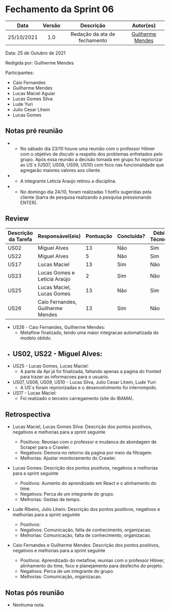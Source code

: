 # Fechamento da Sprint 06

|    Data    | Versão |          Descrição           |                 Autor(es)                  |
| :--------: | :----: | :--------------------------: | :----------------------------------------: |
| 25/10/2021 |  1.0   | Redação da ata de fechamento | [Guilherme Mendes](https://github.com/guilherme-mendes) |

Data: 25 de Outubro de 2021

Redigida por: Guilherme Mendes

Participantes: 
* Caio Fernandes
* Guilherme Mendes
* Lucas Maciel Aguiar
* Lucas Gomes Silva
* Lude Yuri 
* Julio Cesar Litwin
* Lucas Gomes


## Notas pré reunião

* - No sábado dia 23/10 houve uma reunião com o professor Hilmer com o objetivo de discutir a respeito dos problemas enfretados pelo grupo. Após essa reunião a decisão tomada em grupo foi repriorizar as US`s (US07, US08, US09, US10) com foco nas funcionalidade que agregarão maiores valores aos cliente.
* - A integrante Leticia Araujo retirou a disciplina.
* - No domingo dia 24/10, foram realizadas 1 hotfix sugeridas pela cliente (barra de pesquisa realizando a pesquisa pressionando ENTER).

## Review

| Descrição da Tarefa | Responsável(eis) | Pontuação | Concluída? | Débito Técnico? |
| ------------------- | ---------------- | --------- | ------- | -------- |
| US02 | Miguel Alves | 13 | Não | Sim |
| US22 | Miguel Alves | 5 | Não | Sim |
| US17 | Lucas Maciel | 13 | Sim | Não |
| US23 | Lucas Gomes e Letícia Araújo | 2 | Sim |  Não |
| US25 | Lucas Maciel, Lucas Gomes | 13 | Não | Sim |
| US26 | Caio Fernandes, Guilherme Mendes | 13 | Sim | Não |

* US26 - Caio Fernandes, Guilherme Mendes:
  * Metaflow finalizado, tendo uma maior integracao automatizada do modelo obtido.
* US02, US22 - Miguel Alves:
  -
* US25 - Lucas Gomes, Lucas Maciel:
  * A parte da Api já foi finalizada, faltando apenas a pagina do fronted para trazer as informacoes para o usuario.
* US07, US08, US09, US10 - Lucas Silva, Julio Cesar Litwin, Lude Yuri:
  * A US`s foram repriorizadas e o desenvolvimento foi interrompido.
* US17 - Lucas Maciel:
  * Foi realizado o terceiro carregamento (site do IBAMA).


## Retrospectiva

* Lucas Maciel, Lucas Gomes Silva: Descrição dos pontos positivos, negativos e melhorias para a sprint seguinte
    * Positivos: Reuniao com o professor e mudanca de abordagem de Scraper para o Crawler.
    * Negativos: Demora no retorno da pagina por meio da filtragem.
    * Melhorias: Ajustar monitoramento do Crawler.

* Lucas Gomes: Descrição dos pontos positivos, negativos e melhorias para a sprint seguinte
    * Positivos: Aumento do aprendizado em React e o alinhamento do time.
    * Negativos: Perca de um integrante do grupo.
    * Melhorias: Gestao de tempo.

* Lude Ribeiro, Julio Litwin: Descrição dos pontos positivos, negativos e melhorias para a sprint seguinte
    * Positivos: 
    * Negativos: Comunicação, falta de conhecimento, organizacao.
    * Melhorias: Comunicação, falta de conhecimento, organizacao.

* Caio Fernandes e Guilherme Mendes: Descrição dos pontos positivos, negativos e melhorias para a sprint seguinte
    * Positivos: Aprendizado do metaflow, reuniao com o professor Hilmer, alinhamento do time, foco e planejamento para desfecho do projeto.
    * Negativos: Perca de um integrante do grupo.
    * Melhorias: Comunicação, organizacao.

## Notas pós reunião

* Nenhuma nota.
